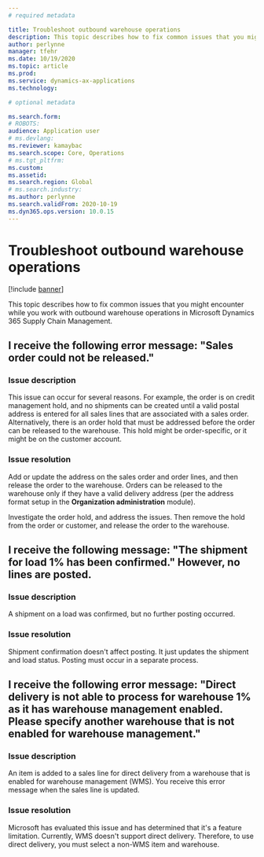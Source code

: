 ```yaml
---
# required metadata

title: Troubleshoot outbound warehouse operations
description: This topic describes how to fix common issues that you might encounter while you work with outbound warehouse operations in Microsoft Dynamics 365 Supply Chain Management.
author: perlynne
manager: tfehr
ms.date: 10/19/2020
ms.topic: article
ms.prod: 
ms.service: dynamics-ax-applications
ms.technology: 

# optional metadata

ms.search.form: 
# ROBOTS: 
audience: Application user
# ms.devlang: 
ms.reviewer: kamaybac
ms.search.scope: Core, Operations
# ms.tgt_pltfrm: 
ms.custom: 
ms.assetid: 
ms.search.region: Global
# ms.search.industry: 
ms.author: perlynne
ms.search.validFrom: 2020-10-19
ms.dyn365.ops.version: 10.0.15
---
```


# Troubleshoot outbound warehouse operations

[!include [banner](../includes/banner.md)]

This topic describes how to fix common issues that you might encounter while you work with outbound warehouse operations in Microsoft Dynamics 365 Supply Chain Management.

## I receive the following error message: "Sales order could not be released."

### Issue description

This issue can occur for several reasons. For example, the order is on credit management hold, and no shipments can be created until a valid postal address is entered for all sales lines that are associated with a sales order. Alternatively, there is an order hold that must be addressed before the order can be released to the warehouse. This hold might be order-specific, or it might be on the customer account.

### Issue resolution

Add or update the address on the sales order and order lines, and then release the order to the warehouse. Orders can be released to the warehouse only if they have a valid delivery address (per the address format setup in the **Organization administration** module).

Investigate the order hold, and address the issues. Then remove the hold from the order or customer, and release the order to the warehouse.

## I receive the following message: "The shipment for load 1% has been confirmed." However, no lines are posted.

### Issue description

A shipment on a load was confirmed, but no further posting occurred.

### Issue resolution

Shipment confirmation doesn't affect posting. It just updates the shipment and load status. Posting must occur in a separate process.

## I receive the following error message: "Direct delivery is not able to process for warehouse 1% as it has warehouse management enabled. Please specify another warehouse that is not enabled for warehouse management."

### Issue description

An item is added to a sales line for direct delivery from a warehouse that is enabled for warehouse management (WMS). You receive this error message when the sales line is updated. 

### Issue resolution

Microsoft has evaluated this issue and has determined that it's a feature limitation. Currently, WMS doesn't support direct delivery. Therefore, to use direct delivery, you must select a non-WMS item and warehouse.
